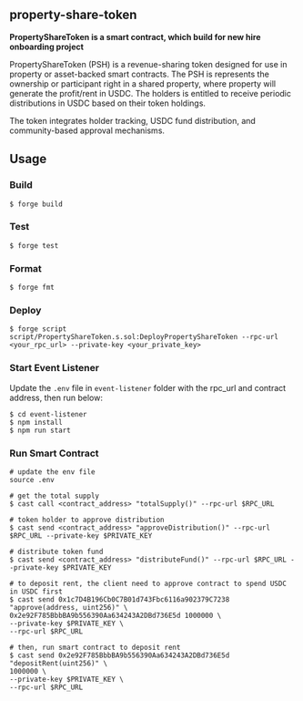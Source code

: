 ## property-share-token

**PropertyShareToken is a smart contract, which build for new hire onboarding project**

PropertyShareToken (PSH) is a revenue-sharing token designed for use in property or asset-backed smart contracts. The PSH is represents the ownership or participant right in a shared property, where property will generate the profit/rent in USDC. The holders is  entitled to receive periodic distributions in USDC based on their token holdings.

The token integrates holder tracking, USDC fund distribution, and community-based approval mechanisms.

## Usage

### Build

```shell
$ forge build
```

### Test

```shell
$ forge test
```

### Format

```shell
$ forge fmt
```

### Deploy

```shell
$ forge script script/PropertyShareToken.s.sol:DeployPropertyShareToken --rpc-url <your_rpc_url> --private-key <your_private_key>
```
### Start Event Listener
Update the `.env` file  in `event-listener` folder with the rpc_url and contract address, then run below:
```shell
$ cd event-listener
$ npm install
$ npm run start
```

### Run Smart Contract

```shell
# update the env file
source .env

# get the total supply
$ cast call <contract_address> "totalSupply()" --rpc-url $RPC_URL

# token holder to approve distribution 
$ cast send <contract_address> "approveDistribution()" --rpc-url $RPC_URL --private-key $PRIVATE_KEY

# distribute token fund
$ cast send <contract_address> "distributeFund()" --rpc-url $RPC_URL --private-key $PRIVATE_KEY

# to deposit rent, the client need to approve contract to spend USDC in USDC first
$ cast send 0x1c7D4B196Cb0C7B01d743Fbc6116a902379C7238 "approve(address, uint256)" \
0x2e92F785BbbBA9b556390Aa634243A2DBd736E5d 1000000 \
--private-key $PRIVATE_KEY \
--rpc-url $RPC_URL

# then, run smart contract to deposit rent
$ cast send 0x2e92F785BbbBA9b556390Aa634243A2DBd736E5d "depositRent(uint256)" \
1000000 \
--private-key $PRIVATE_KEY \
--rpc-url $RPC_URL
```
